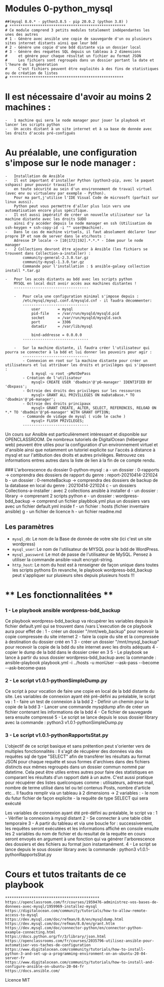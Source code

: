 # Modules 0-python_mysql 
    ##(mysql 8.0.* - python3.8.5 - pip 20.0.2 (python 3.8) )
    # *****************************************************
    # Ce module comprend 3 petits modules totalement indépendantes les unes des autres
    # 1 - Génère avec ansible une copie de sauvegarde d'un ou plusieurs sites internet distants ainsi que leur bdd
    # 2 - Génère une copie d'une bdd distante via un dossier local
    # 3 - Génère des requètes SQL depuis un tableau à 2 dimensions 
    #     et génère pour chaque résultat un fichier au format JSON 
    #     Les fichiers sont regroupés dans un dossier portant la date et l'heure de la génération
    #     C'est fichiers peuvent être exploités à des fins de statistiques ou de création de listes
    # ****************************************************

# Il est nécessaire d'avoir au moins 2 machines :
    -   1 machine qui sera le node manager pour jouer le playbook et lancer les scripts python
    -   Un accès distant à un site internet et à sa base de donnée avec les droits d'accès pré-configués
     

# Au préalable, une configuration s'impose sur le node manager :
    -   Installation de Ansible 
    -   Il est important d'installer Python (python3-pip, avec le paquet sshpass) pour pouvoir travailler
        en toute sécurité au sein d'un environnement de travail virtuel (avec env ou virtualenv par exemple - Python).
        Pour ma part,j'utilise l'IDE Visual Code de microsoft (parfait sur linux aussi).
        Python peut vous permettre d'aller plus loin vers une automatisation encore plus spécifique.
    -   Il est aussi impératif de créer un nouvelle utilisateur sur la machine distante avec les droits SUDO
        ainsi d'y accéder depuis le node manager en ssh (Utilisation de ssh-keygen + ssh-copy-id -i "" user@machine).
    -   Dans le cas de machine virtuels, il faut absolument déclarer leur propre IP et nom de server dans le etc/hosts :
        Adresse IP locale -> [10|172|192].*.*.* - Idem pour le node manager 
    -   2 Collections devront être ajouter à Ansible (les fichiers se trouvent dans Collection-a-installer) :
            community-general-2.3.0.tar.gz  
            community-mysql-1.3.0.tar.gz
            Commande pour l'installation : $ ansible-galaxy collection install *.tar.gz

    -   Pour les accès distants au bdd avec les scripts python
        MYSQL en local doit avoir accès aux machines distantes !
        ----------------------------------

        -   Pour cela une configuration minimal s'impose depuis : 
            /etc/mysql/mysql.conf.d/mysqld.cnf - il faudra décommenter:
            ------------------------------
                user        = mysql
                pid-file    = /var/run/mysqld/mysqld.pid
                socket      = /var/run/mysqld/mysqld.sock
                port        = 3306
                datadir     = /var/lib/mysql

                bind-addresse = 0.0.0.0
            ------------------------------

        -   Sur la machine distante, il faudra créer l'utilisateur qui pourra se connecter à la bdd et lui donner les pouvoirs pour agir :
            ------------------------------
            - Connexion en root sur la machine distante pour créer un utilisateurs et lui attribuer les droits et privilèges qui s'imposent :
                $ mysql -u root -pMotDePass
            - Création de l'utilisateur
                mysql> CREATE USER 'dbadmin'@'p6-manager' IDENTIFIED BY 'dbxpass';
            - Octroie des droits des privilèges sur les ressources
                mysql> GRANT ALL PRIVILLEGES ON maDataBase.* TO 'dbadmin'@'p6-manager';
            - Octroie des droits principaux 
                mysql> GRANT CREATE, ALTER, SELECT, REFERENCES, RELOAD ON *.* TO 'dbadmin'@'p6-manager' WITH GRANT OPTION;
            - Commande de vidage de mysql ( vide le cache )
                mysql> FLUSH PRIVILEGES;
            ------------------------------

        


Un cours sur Ansible est particulièrement intéressant et disponible sur OPENCLASSROOM.
De nombreux tutoriels de DigitalOcean (hébergeur web) peuvent être utiles pour la configuration d'un environnement virtuel et d'ansible ainsi que notamment un tutoriel explicite sur l'accés à distance à mysql et sur l'attibution des droits et autres privilèges.
Retrouvez ces informations entres autres dans la liste de lien à la fin de ce compte rendu.


### L'arborescence du dossier 0-python-mysql :
a - un dossier : 0-rapports -> comprendra des dossiers de rapport du genre : report-20210414-221024
b - un dossier : 0-remoteBackup -> comprendra des dossiers de backup de la database en local du genre : 20210414-221024
c - un dossiers Collections-a-installer : avec 2 collections ansible à installer
d - un dossier : library -> comprenant 2 scripts python
e - un dossier : wordpress-bdd_backup -> comprend un fichier playbbok.yml plus un dossiers vars avec un fichier default.yml inside
f - un fichier : hosts (fichier inventaire ansible)
g - un fichier de licence
h - un fichier readme.md


## Les paramètres
- `mysql_db`:               Le nom de la Base de donnée de votre site (ici c'est un site wordpress)
- `mysql_user`:             Le nom de l'utilisateur de MYSQL pour la bdd de WordPress.
- `mysql_password`:         Le mot de passe de l'utilisateur de MySQL. 
                            Pensez à utiliser la commande ansible-vault encrypt-string.
- `http_host`:              Le nom du host est à renseigner de façon unique dans toutes les scripts pythons
                            En revanche, le playbook wordpress-bdd_backup peut s'appliquer sur plusieurs sites depuis plusieurs hosts !!!

# ** Les fonctionnalitées **

### 1 - Le playbook ansible wordpress-bdd_backup
Ce playbook wordpress-bdd_backup va récupérer les variables depuis le fichier default.yml qui se trouvent dans /vars 
L'execution de ce playbook aura pour effet de :
1 - créer un dossier "/mnt/web_backup" pour recevoir la copie compressée du site internet
2 - faire la copie du site et la compressée à destination du dossier créé en 1
3 - créer un dossier "/mnt/mysql_backup" pour recevoir la copie de la bdd du site internet avec les droits adéquats
4 - copier le dump de la bdd dans le dossier créer en 3
5 - Le playbook se lance à partir du sous dossier wordpress-bdd_backup avec la commande :
    ansible-playbook playbook.yml -i ../hosts -u monUser --ask-pass --become --ask-become-pass


### 2 - Le script v1.0.1-pythonSimpleDump.py
Ce script à pour vocation de faire une copie en local de la bdd distante du site.
Les variables de connexion ayant été pré-défini au préalable, le script va :
1 - faire un test de connexion à la bdd
2 - Définir un chemin pour la copie de la bdd
3 - Lancer une commande mysqldump afin de créer un fichier contenant les informations de la bdd
4 - Ce fichier de sauvegarde sera ensuite compressé 
5 - Le script se lance depuis le sous dossier library avec la commande :
    python3 v1.0.1-pythonSimpleDump.py



### 3 -  Le script v1.0.1-pythonRapportsStat.py
L'objectif de ce script basique et sans prétention peut s'orienter vers de multiples fonctionnalités : 
Il s'agit de récupérer des données via des requêtes sql de type "SELECT" afin de transférer les résultats 
au format JSON pour chaque requête et sous formes d'archives dans des fichiers distincts eux mêmes regroupés 
dans un dossier commun nommé par datetime.
Cela peut être utiles entres autres pour faire des statistiques en comparant les résultats d'un rapport daté à un autre. 
C'est aussi pratique pour récupérer des listes quelconques comme : utilisateurs, adresse mail, 
nombre de terme utilisé dans tel ou tel contenus Posts, nombre d'article etc...
Il faudra remplir via un tableau à 2 dimensions -> 2 variables :
    -   le nom du futur fichier de façon explicite 
    -   la requête de type SELECT qui sera exécuté

Les variables de connexion ayant été pré-défini au préalable, le script va :
1 - Vérifier la connexion à mysql distant
2 - Se connecter à une table cible temporaire
3 - A partir du tableau et via une boucle for :
    successivement, les requêtes seront exécutées et les informations affiché en console
    ensuite les 2 variables du nom de fichier et du resultat de la requête en cours
    seront envoyés en argument à une fonction qui va générer l'arborescence des dossiers 
    et des fichiers au format json instantanément.
4 - Le script se lance depuis le sous dossier library avec la commande :
    python3 v1.0.1-pythonRapportsStat.py 


# Cours et tutos traitants de ce playbook 
    *******************************************
    https://openclassroom.com/fr/courses/1959476-administrez-vos-bases-de-donnees-avec-mysql/1959969-installez-mysql
    https://digitalocean.com/community/tutorials/how-to-allow-remote-access-to-mysql
    https://dev.mysql.com/doc/refman/8.0/en/mysqldump.html
    https://dev.mysql.com/doc/refman/8.0/en/grant.htlm
    https://dev.mysql.com/doc/connector-python/en/connector-python-example-connecting.html
    https://docs.python.org/fr/3/library/json.html
    https://openclassrooms.com/fr/courses/2035796-utilisez-ansible-pour-automatiser-vos-taches-de-configuration
    https://www.digitalocean.com/community/tutorials/how-to-install-python-3-and-set-up-a-programming-environment-on-an-ubuntu-20-04-server-fr
    https://www.digitalocean.com/community/tutorials/how-to-install-and-configure-ansible-on-ubuntu-20-04-fr
    https://docs.ansible.com/

Licence MIT
